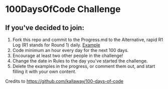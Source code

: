# 100DaysOfCode Challenge

## If you've decided to join:
1. Fork this repo and commit to the Progress.md to the Alternative, rapid R1 Log (R1 stands for Round 1) daily. [Example](https://github.com/Kallaway/100-days-kallaway-log)
2. Code minimum an hour every day for the next 100 days.
3. Encourage at least two other people in the challenge!
4. Change the date in Rules to the day you've started the challenge.
5. Delete the examples in the progress, or comment them out, and start filling it with your own content.



Credits to https://github.com/kallaway/100-days-of-code
